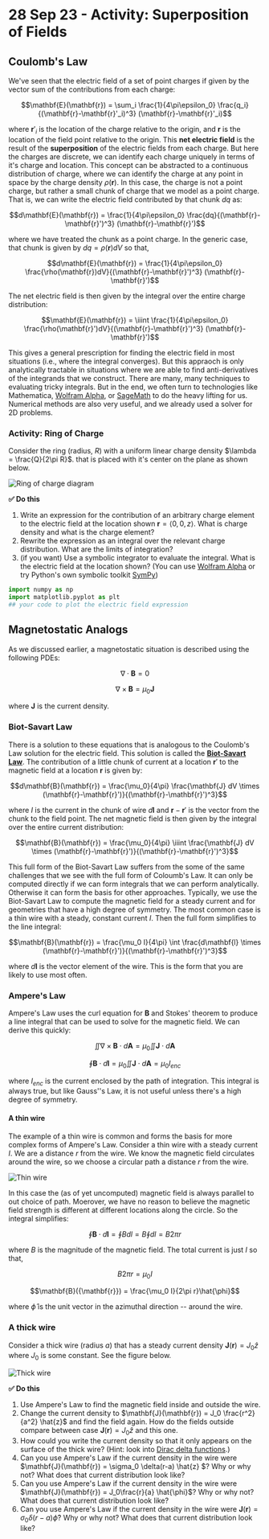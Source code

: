 # 28 Sep 23 - Activity: Superposition of Fields


## Coulomb's Law

We've seen that the electric field of a set of point charges if given by the vector sum of the contributions from each charge:

$$\mathbf{E}(\mathbf{r}) = \sum_i \frac{1}{4\pi\epsilon_0} \frac{q_i}{(\mathbf{r}-\mathbf{r}'_i)^3} (\mathbf{r}-\mathbf{r}'_i)$$

where $\mathbf{r}'_i$ is the location of the charge relative to the origin, and $\mathbf{r}$ is the location of the field point relative to the origin. This **net electric field** is the result of the **superposition** of the electric fields from each charge. But here the charges are discrete, we can identify each charge uniquely in terms of it's charge and location. This concept can be abstracted to a continuous distribution of charge, where we can identify the charge at any point in space by the charge density $\rho(\mathbf{r})$. In this case, the charge is not a point charge, but rather a small chunk of charge that we model as a point charge. That is, we can write the electric field contributed by that chunk $dq$ as:

$$d\mathbf{E}(\mathbf{r}) = \frac{1}{4\pi\epsilon_0} \frac{dq}{(\mathbf{r}-\mathbf{r}')^3} (\mathbf{r}-\mathbf{r}')$$

where we have treated the chunk as a point charge. In the generic case, that chunk is given by $dq = \rho(\mathbf{r})dV$ so that,

$$d\mathbf{E}(\mathbf{r}) = \frac{1}{4\pi\epsilon_0} \frac{\rho(\mathbf{r})dV}{(\mathbf{r}-\mathbf{r}')^3} (\mathbf{r}-\mathbf{r}')$$

The net electric field is then given by the integral over the entire charge distribution:

$$\mathbf{E}(\mathbf{r}) = \iiint \frac{1}{4\pi\epsilon_0} \frac{\rho(\mathbf{r}')dV}{(\mathbf{r}-\mathbf{r}')^3} (\mathbf{r}-\mathbf{r}')$$

This gives a general prescription for finding the electric field in most situations (i.e., where the integral converges). But this appraoch is only analytically tractable in situations where we are able to find anti-derivatives of the integrands that we construct. There are many, many techniques to evaluating tricky integrals. But in the end, we often turn to technologies like Mathematica, [Wolfram Alpha](https://www.wolframalpha.com/), or [SageMath](https://www.sagemath.org/) to do the heavy lifting for us. Numerical methods are also very useful, and we already used a solver for 2D problems.

### Activity: Ring of Charge

Consider the ring (radius, $R$) with a uniform linear charge density $\lambda = \frac{Q}{2\pi R}$. that is placed with it's center on the plane as shown below.

![Ring of charge diagram](https://blog.cupcakephysics.com/assets/images/2015-06-21/ring.png)

**&#9989; Do this** 

1. Write an expression for the contribution of an arbitrary charge element to the electric field at the location shown $\mathbf{r} = \langle 0,0,z \rangle$. What is charge density and what is the charge element?
2. Rewrite the expression as an integral over the relevant charge distribution. What are the limits of integration? 
3. (if you want) Use a symbolic integrator to evaluate the integral. What is the electric field at the location shown? (You can use [Wolfram Alpha](https://www.wolframalpha.com/) or try Python's own symbolic toolkit [SymPy](https://www.sympy.org/en/index.html))


```python
import numpy as np
import matplotlib.pyplot as plt
## your code to plot the electric field expression
```

## Magnetostatic Analogs



As we discussed earlier, a magnetostatic situation is described using the following PDEs:

$$\nabla \cdot \mathbf{B} = 0$$

$$\nabla \times \mathbf{B} = \mu_0 \mathbf{J}$$

where $\mathbf{J}$ is the current density. 

### Biot-Savart Law

There is a solution to these equations that is analogous to the Coulomb's Law solution for the electric field. This solution is called the **[Biot-Savart Law](https://en.wikipedia.org/wiki/Biot%E2%80%93Savart_law)**. The contribution of a little chunk of current at a location $\mathbf{r}'$ to the magnetic field at a location $\mathbf{r}$ is given by:

$$d\mathbf{B}(\mathbf{r}) = \frac{\mu_0}{4\pi} \frac{\mathbf{J} dV \times (\mathbf{r}-\mathbf{r}')}{(\mathbf{r}-\mathbf{r}')^3}$$

where $I$ is the current in the chunk of wire $d\mathbf{l}$ and $\mathbf{r}-\mathbf{r}'$ is the vector from the chunk to the field point. The net magnetic field is then given by the integral over the entire current distribution:

$$\mathbf{B}(\mathbf{r}) = \frac{\mu_0}{4\pi} \iiint \frac{\mathbf{J} dV \times (\mathbf{r}-\mathbf{r}')}{(\mathbf{r}-\mathbf{r}')^3}$$

This full form of the Biot-Savart Law suffers from the some of the same challenges that we see with the full form of Coloumb's Law. It can only be computed directly if we can form integrals that we can perform analytically. Otherwise it can form the basis for other approaches. Typically, we use the Biot-Savart Law to compute the magnetic field for a steady current and for geometries that have a high degree of symmetry. The most common case is a thin wire with a steady, constant current $I$. Then the full form simplifies to the line integral:

$$\mathbf{B}(\mathbf{r}) = \frac{\mu_0 I}{4\pi} \int \frac{d\mathbf{l} \times (\mathbf{r}-\mathbf{r}')}{(\mathbf{r}-\mathbf{r}')^3}$$

where $d\mathbf{l}$ is the vector element of the wire. This is the form that you are likely to use most often.

### Ampere's Law

Ampere's Law uses the curl equation for $\mathbf{B}$ and Stokes' theorem to produce a line integral that can be used to solve for the magnetic field. We can derive this quickly:

$$\iint \nabla \times \mathbf{B} \cdot d\mathbf{A} = \mu_0 \iint \mathbf{J} \cdot d\mathbf{A}$$

$$\oint \mathbf{B} \cdot d\mathbf{l} = \mu_0 \iint \mathbf{J} \cdot d\mathbf{A} = \mu_0 I_{enc}$$

where $I_{enc}$ is the current enclosed by the path of integration. This integral is always true, but like Gauss''s Law, it is not useful unless there's a high degree of symmetry.

#### A thin wire

The example of a thin wire is common and forms the basis for more complex forms of Ampere's Law. Consider a thin wire with a steady current $I$. We are a distance $r$ from the wire. We know the magnetic field circulates around the wire, so we choose a circular path a distance $r$ from the wire.

![Thin wire](../../images/activity-superposition_ampere_loop.jpg)

In this case the (as of yet uncomputed) magnetic field is always parallel to out choice of path. Moerover, we have no reason to believe the magnetic field strength is different at different locations along the circle. So the integral simplifies:

$$\oint \mathbf{B} \cdot d\mathbf{l} = \oint B dl = B \oint dl = B 2\pi r$$

where $B$ is the magnitude of the magnetic field. The total current is just $I$ so that,

$$B 2\pi r = \mu_0 I$$

$$\mathbf{B}({\mathbf{r}}) = \frac{\mu_0 I}{2\pi r}\hat{\phi}$$

where $\hat{\phi}$ is the unit vector in the azimuthal direction -- around the wire.

### A thick wire

Consider a thick wire (radius $a$) that has a steady current density $\mathbf{J}(\mathbf{r}) = J_0 \hat{z}$ where $J_0$ is some constant. See the figure below.

![Thick wire](../../images/activity-superposition_ampere-thick.png)

**&#9989; Do this** 

1. Use Ampere's Law to find the magnetic field inside and outside the wire.
2. Change the current density to $\mathbf{J}(\mathbf{r}) = J_0 \frac{r^2}{a^2} \hat{z}$ and find the field again. How do the fields outside compare between case $\mathbf{J}(\mathbf{r}) = J_0 \hat{z}$ and this one.
3. How could you write the current density so that it only appears on the surface of the thick wire? (Hint: look into [Dirac delta functions](https://en.wikipedia.org/wiki/Dirac_delta_function).)
4. Can you use Ampere's Law if the current density in the wire were $\mathbf{J}(\mathbf{r}) = \sigma_0 \delta(r-a) \hat{z} $? Why or why not? What does that current distribution look like?
5. Can you use Ampere's Law if the current density in the wire were $\mathbf{J}(\mathbf{r}) = J_0\frac{r}{a} \hat{\phi}$? Why or why not? What does that current distribution look like?
6. Can you use Ampere's Law if the current density in the wire were $\mathbf{J}(\mathbf{r}) = \sigma_0 \delta(r-a) \hat{\phi}$? Why or why not? What does that current distribution look like?



